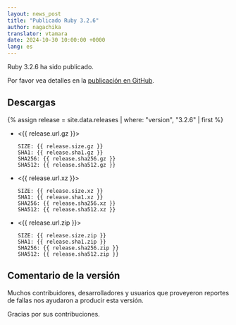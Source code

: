 ```yaml
---
layout: news_post
title: "Publicado Ruby 3.2.6"
author: nagachika
translator: vtamara
date: 2024-10-30 10:00:00 +0000
lang: es
---
```


Ruby 3.2.6 ha sido publicado.

Por favor vea detalles en la [publicación en GitHub](https://github.com/ruby/ruby/releases/tag/v3_2_6).

## Descargas

{% assign release = site.data.releases | where: "version", "3.2.6" | first %}

* <{{ release.url.gz }}>

      SIZE: {{ release.size.gz }}
      SHA1: {{ release.sha1.gz }}
      SHA256: {{ release.sha256.gz }}
      SHA512: {{ release.sha512.gz }}

* <{{ release.url.xz }}>

      SIZE: {{ release.size.xz }}
      SHA1: {{ release.sha1.xz }}
      SHA256: {{ release.sha256.xz }}
      SHA512: {{ release.sha512.xz }}

* <{{ release.url.zip }}>

      SIZE: {{ release.size.zip }}
      SHA1: {{ release.sha1.zip }}
      SHA256: {{ release.sha256.zip }}
      SHA512: {{ release.sha512.zip }}

## Comentario de la versión

Muchos contribuidores, desarrolladores y usuarios que proveyeron reportes de 
fallas nos ayudaron a producir esta versión.

Gracias por sus contribuciones.
